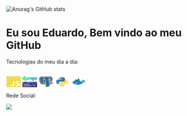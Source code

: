 
![Anurag's GitHub stats](https://github-readme-stats.vercel.app/api?username=edummap4412&show_icons=true&theme=merko)

<h1>Eu sou Eduardo, Bem vindo ao meu GitHub</h1>
<p>Tecnologias do meu dia a dia:</p>  
<div style="display: inline_block"><br>
  <img align="center" height="30" width="40"  title="JavaScript" src="https://raw.githubusercontent.com/devicons/devicon/master/icons/javascript/javascript-plain.svg">
  <img align="center" height="30" width="40"  title="Django"  src="img/django.png">
  <img align="center" height="30" width="40"  title="PostgreSQL" src="https://raw.githubusercontent.com/devicons/devicon/master/icons/postgresql/postgresql-original.svg">
  <img align="center" height="30" width="40"  title="Python" src="https://raw.githubusercontent.com/devicons/devicon/master/icons/python/python-original.svg">
  <img align="center" height="30" width="40"  title="Docker" src="https://raw.githubusercontent.com/devicons/devicon/master/icons/docker/docker-original.svg">
</div>
<p>Rede Social:</p>
<div> 
  <a href="https://www.linkedin.com/in/eduardo-michael404110208/" target="_blank"><img src="https://img.shields.io/badge/-LinkedIn-%230077B5?style=for-the-badge&logo=linkedin&logoColor=white" target="_blank"></a> 
</div>
